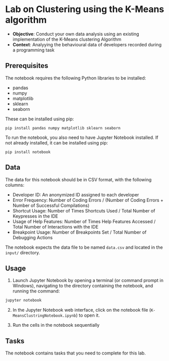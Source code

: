 # Lab on Clustering using the K-Means algorithm


 - **Objective**: Conduct your own data analysis using an existing implementation of the K-Means clustering Algorithm 
 - **Context**: Analyying the behavioural data of developers recorded during a programming task

## Prerequisites

The notebook requires the following Python libraries to be installed:

- pandas
- numpy
- matplotlib
- sklearn
- seaborn

These can be installed using pip:

```
pip install pandas numpy matplotlib sklearn seaborn
```

To run the notebook, you also need to have Jupyter Notebook installed. If not already installed, it can be installed using pip:

```
pip install notebook
```

## Data

The data for this notebook should be in CSV format, with the following columns:

- Developer ID: An anonymized ID assigned to each developer
- Error Frequency: Number of Coding Errors / (Number of Coding Errors + Number of Successful Compilations)
- Shortcut Usage: Number of Times Shortcuts Used / Total Number of Keypresses in the IDE
- Usage of Help Features: Number of Times Help Features Accessed / Total Number of Interactions with the IDE
- Breakpoint Usage: Number of Breakpoints Set / Total Number of Debugging Actions

The notebook expects the data file to be named `data.csv` and located in the `input/` directory.

## Usage


1. Launch Jupyter Notebook by opening a terminal (or command prompt in Windows), navigating to the directory containing the notebook, and running the command:

```bash
jupyter notebook
```

2. In the Jupyter Notebook web interface, click on the notebook file (`K-MeansClustringNotebook.ipynb`) to open it.

3. Run the cells in the notebook sequentially 


## Tasks

The notebook contains tasks that you need to complete for this lab. 
